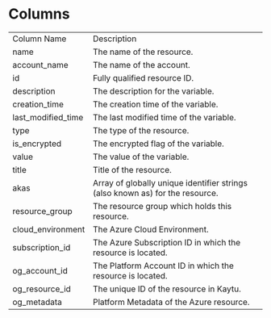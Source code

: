 # Columns  

<table>
	<tr><td>Column Name</td><td>Description</td></tr>
	<tr><td>name</td><td>The name of the resource.</td></tr>
	<tr><td>account_name</td><td>The name of the account.</td></tr>
	<tr><td>id</td><td>Fully qualified resource ID.</td></tr>
	<tr><td>description</td><td>The description for the variable.</td></tr>
	<tr><td>creation_time</td><td>The creation time of the variable.</td></tr>
	<tr><td>last_modified_time</td><td>The last modified time of the variable.</td></tr>
	<tr><td>type</td><td>The type of the resource.</td></tr>
	<tr><td>is_encrypted</td><td>The encrypted flag of the variable.</td></tr>
	<tr><td>value</td><td>The value of the variable.</td></tr>
	<tr><td>title</td><td>Title of the resource.</td></tr>
	<tr><td>akas</td><td>Array of globally unique identifier strings (also known as) for the resource.</td></tr>
	<tr><td>resource_group</td><td>The resource group which holds this resource.</td></tr>
	<tr><td>cloud_environment</td><td>The Azure Cloud Environment.</td></tr>
	<tr><td>subscription_id</td><td>The Azure Subscription ID in which the resource is located.</td></tr>
	<tr><td>og_account_id</td><td>The Platform Account ID in which the resource is located.</td></tr>
	<tr><td>og_resource_id</td><td>The unique ID of the resource in Kaytu.</td></tr>
	<tr><td>og_metadata</td><td>Platform Metadata of the Azure resource.</td></tr>
</table>